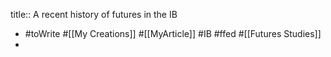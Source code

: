 title:: A recent history of futures in the IB

- #toWrite #[[My Creations]] #[[MyArticle]] #IB #ffed #[[Futures Studies]]
-